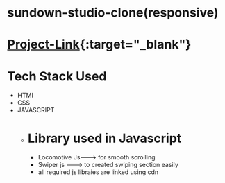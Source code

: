# sundown-studio-clone(responsive)
# [Project-Link](https://adityab1179.github.io/sundown-studio-clone/){:target="_blank"}
# Tech Stack Used
* HTMl
* CSS
* JAVASCRIPT
  * # Library used in Javascript
    * Locomotive Js---> for smooth scrolling
    * Swiper js    ---> to created swiping section easily
    * all required js libraies are linked using cdn
